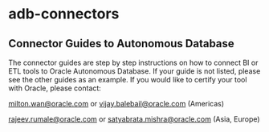 # adb-connectors
## Connector Guides to Autonomous Database 

The connector guides are step by step instructions on how to connect BI or ETL tools to Oracle Autonomous Database.  If your guide is not listed, please see the other guides as an example.  If you would like to certify your tool with Oracle, please contact:

milton.wan@oracle.com or vijay.balebail@oracle.com (Americas) 

rajeev.rumale@oracle.com or satyabrata.mishra@oracle.com (Asia, Europe)
